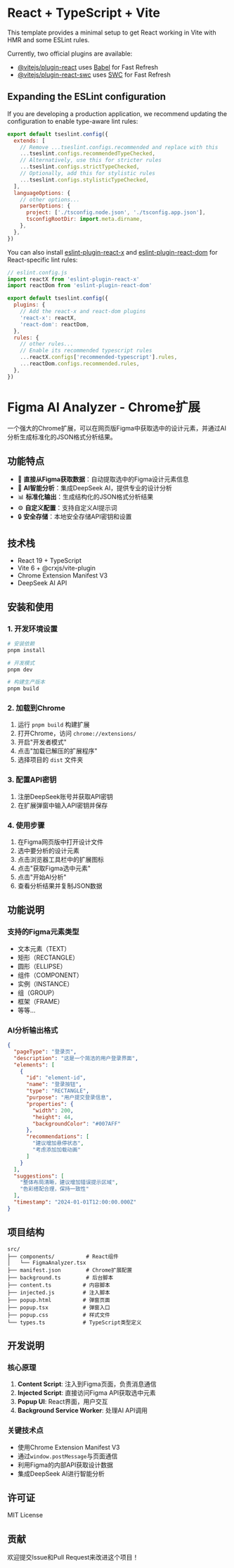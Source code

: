 # React + TypeScript + Vite

This template provides a minimal setup to get React working in Vite with HMR and some ESLint rules.

Currently, two official plugins are available:

- [@vitejs/plugin-react](https://github.com/vitejs/vite-plugin-react/blob/main/packages/plugin-react) uses [Babel](https://babeljs.io/) for Fast Refresh
- [@vitejs/plugin-react-swc](https://github.com/vitejs/vite-plugin-react/blob/main/packages/plugin-react-swc) uses [SWC](https://swc.rs/) for Fast Refresh

## Expanding the ESLint configuration

If you are developing a production application, we recommend updating the configuration to enable type-aware lint rules:

```js
export default tseslint.config({
  extends: [
    // Remove ...tseslint.configs.recommended and replace with this
    ...tseslint.configs.recommendedTypeChecked,
    // Alternatively, use this for stricter rules
    ...tseslint.configs.strictTypeChecked,
    // Optionally, add this for stylistic rules
    ...tseslint.configs.stylisticTypeChecked,
  ],
  languageOptions: {
    // other options...
    parserOptions: {
      project: ['./tsconfig.node.json', './tsconfig.app.json'],
      tsconfigRootDir: import.meta.dirname,
    },
  },
})
```

You can also install [eslint-plugin-react-x](https://github.com/Rel1cx/eslint-react/tree/main/packages/plugins/eslint-plugin-react-x) and [eslint-plugin-react-dom](https://github.com/Rel1cx/eslint-react/tree/main/packages/plugins/eslint-plugin-react-dom) for React-specific lint rules:

```js
// eslint.config.js
import reactX from 'eslint-plugin-react-x'
import reactDom from 'eslint-plugin-react-dom'

export default tseslint.config({
  plugins: {
    // Add the react-x and react-dom plugins
    'react-x': reactX,
    'react-dom': reactDom,
  },
  rules: {
    // other rules...
    // Enable its recommended typescript rules
    ...reactX.configs['recommended-typescript'].rules,
    ...reactDom.configs.recommended.rules,
  },
})
```

# Figma AI Analyzer - Chrome扩展

一个强大的Chrome扩展，可以在网页版Figma中获取选中的设计元素，并通过AI分析生成标准化的JSON格式分析结果。

## 功能特点

- 🎨 **直接从Figma获取数据**：自动提取选中的Figma设计元素信息
- 🤖 **AI智能分析**：集成DeepSeek AI，提供专业的设计分析
- 📊 **标准化输出**：生成结构化的JSON格式分析结果
- ⚙️ **自定义配置**：支持自定义AI提示词
- 🔒 **安全存储**：本地安全存储API密钥和设置

## 技术栈

- React 19 + TypeScript
- Vite 6 + @crxjs/vite-plugin
- Chrome Extension Manifest V3
- DeepSeek AI API

## 安装和使用

### 1. 开发环境设置

```bash
# 安装依赖
pnpm install

# 开发模式
pnpm dev

# 构建生产版本
pnpm build
```

### 2. 加载到Chrome

1. 运行 `pnpm build` 构建扩展
2. 打开Chrome，访问 `chrome://extensions/`
3. 开启"开发者模式"
4. 点击"加载已解压的扩展程序"
5. 选择项目的 `dist` 文件夹

### 3. 配置API密钥

1. 注册DeepSeek账号并获取API密钥
2. 在扩展弹窗中输入API密钥并保存

### 4. 使用步骤

1. 在Figma网页版中打开设计文件
2. 选中要分析的设计元素
3. 点击浏览器工具栏中的扩展图标
4. 点击"获取Figma选中元素"
5. 点击"开始AI分析"
6. 查看分析结果并复制JSON数据

## 功能说明

### 支持的Figma元素类型

- 文本元素（TEXT）
- 矩形（RECTANGLE）
- 圆形（ELLIPSE）
- 组件（COMPONENT）
- 实例（INSTANCE）
- 组（GROUP）
- 框架（FRAME）
- 等等...

### AI分析输出格式

```json
{
  "pageType": "登录页",
  "description": "这是一个简洁的用户登录界面",
  "elements": [
    {
      "id": "element-id",
      "name": "登录按钮",
      "type": "RECTANGLE",
      "purpose": "用户提交登录信息",
      "properties": {
        "width": 200,
        "height": 44,
        "backgroundColor": "#007AFF"
      },
      "recommendations": [
        "建议增加悬停状态",
        "考虑添加加载动画"
      ]
    }
  ],
  "suggestions": [
    "整体布局清晰，建议增加错误提示区域",
    "色彩搭配合理，保持一致性"
  ],
  "timestamp": "2024-01-01T12:00:00.000Z"
}
```

## 项目结构

```
src/
├── components/          # React组件
│   └── FigmaAnalyzer.tsx
├── manifest.json        # Chrome扩展配置
├── background.ts        # 后台脚本
├── content.ts          # 内容脚本
├── injected.js         # 注入脚本
├── popup.html          # 弹窗页面
├── popup.tsx           # 弹窗入口
├── popup.css           # 样式文件
└── types.ts            # TypeScript类型定义
```

## 开发说明

### 核心原理

1. **Content Script**: 注入到Figma页面，负责消息通信
2. **Injected Script**: 直接访问Figma API获取选中元素
3. **Popup UI**: React界面，用户交互
4. **Background Service Worker**: 处理AI API调用

### 关键技术点

- 使用Chrome Extension Manifest V3
- 通过`window.postMessage`与页面通信
- 利用Figma的内部API获取设计数据
- 集成DeepSeek AI进行智能分析

## 许可证

MIT License

## 贡献

欢迎提交Issue和Pull Request来改进这个项目！
